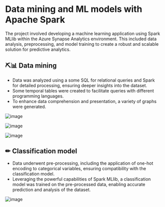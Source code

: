 # Data mining and ML models with Apache Spark 

The project involved developing a machine learning application using Spark MLlib within the Azure Synapse Analytics environment. This included data analysis, preprocessing, and model training to create a robust and scalable solution for predictive analytics.

## ⛏️📊 Data mining

- Data was analyzed using a some SQL for relational queries and Spark for detailed processing, ensuring deeper insights into the dataset.
- Some temporal tables were created to facilitate queries with different programming languages.
- To enhance data comprehension and presentation, a variety of graphs were generated.

![image](https://github.com/marcodavidg/Spark-MLlib-Model/assets/11068920/e58869f9-956a-4936-81c7-d51791bfb089)

![image](https://github.com/marcodavidg/Spark-MLlib-Model/assets/11068920/abb75e3a-3580-4f55-8246-449d15b92228)

![image](https://github.com/marcodavidg/Spark-MLlib-Model/assets/11068920/a2ca953a-fcbb-4675-abbc-7f5e446c7cec)


## ✏ Classification model
- Data underwent pre-processing, including the application of one-hot encoding to categorical variables, ensuring compatibility with the classification model.
- Leveraging the powerful capabilities of Spark MLlib, a classification model was trained on the pre-processed data, enabling accurate prediction and analysis of the dataset.

![image](https://github.com/marcodavidg/Spark-MLlib-Model/assets/11068920/36b69b97-cd5c-46db-acfc-64a3ea01f57e)
